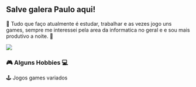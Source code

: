 ## Salve galera **Paulo** aqui!

👾 Tudo que faço atualmente é estudar, trabalhar e as vezes jogo uns games, sempre me interessei pela area da informatica no geral e 
e sou mais produtivo a noite. 👾 

<img src="https://giffiles.alphacoders.com/216/216083.gif">

### 🎮 Alguns Hobbies 💻

🕹 Jogos games variados 




